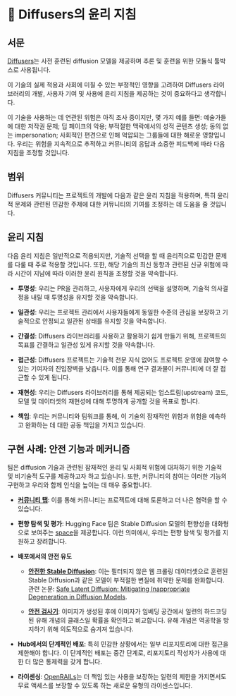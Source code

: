 <!--Copyright 2024 The HuggingFace Team. All rights reserved.

Licensed under the Apache License, Version 2.0 (the "License"); you may not use this file except in compliance with
the License. You may obtain a copy of the License at

http://www.apache.org/licenses/LICENSE-2.0

Unless required by applicable law or agreed to in writing, software distributed under the License is distributed on
an "AS IS" BASIS, WITHOUT WARRANTIES OR CONDITIONS OF ANY KIND, either express or implied. See the License for the
specific language governing permissions and limitations under the License.
-->

# 🧨 Diffusers의 윤리 지침

## 서문

[Diffusers](https://huggingface.co/docs/diffusers/index)는 사전 훈련된 diffusion 모델을 제공하며 추론 및 훈련을 위한 모듈식 툴박스로 사용됩니다.

이 기술의 실제 적용과 사회에 미칠 수 있는 부정적인 영향을 고려하여 Diffusers 라이브러리의 개발, 사용자 기여 및 사용에 윤리 지침을 제공하는 것이 중요하다고 생각합니다.

이 기술을 사용하는 데 연관된 위험은 아직 조사 중이지만, 몇 가지 예를 들면: 예술가들에 대한 저작권 문제; 딥 페이크의 악용; 부적절한 맥락에서의 성적 콘텐츠 생성; 동의 없는 impersonation; 사회적인 편견으로 인해 억압되는 그룹들에 대한 해로운 영향입니다.
우리는 위험을 지속적으로 추적하고 커뮤니티의 응답과 소중한 피드백에 따라 다음 지침을 조정할 것입니다.


## 범위

Diffusers 커뮤니티는 프로젝트의 개발에 다음과 같은 윤리 지침을 적용하며, 특히 윤리적 문제와 관련된 민감한 주제에 대한 커뮤니티의 기여를 조정하는 데 도움을 줄 것입니다.


## 윤리 지침

다음 윤리 지침은 일반적으로 적용되지만, 기술적 선택을 할 때 윤리적으로 민감한 문제를 다룰 때 주로 적용할 것입니다. 또한, 해당 기술의 최신 동향과 관련된 신규 위험에 따라 시간이 지남에 따라 이러한 윤리 원칙을 조정할 것을 약속합니다.

- **투명성**: 우리는 PR을 관리하고, 사용자에게 우리의 선택을 설명하며, 기술적 의사결정을 내릴 때 투명성을 유지할 것을 약속합니다.

- **일관성**: 우리는 프로젝트 관리에서 사용자들에게 동일한 수준의 관심을 보장하고 기술적으로 안정되고 일관된 상태를 유지할 것을 약속합니다.

- **간결성**: Diffusers 라이브러리를 사용하고 활용하기 쉽게 만들기 위해, 프로젝트의 목표를 간결하고 일관성 있게 유지할 것을 약속합니다.

- **접근성**: Diffusers 프로젝트는 기술적 전문 지식 없어도 프로젝트 운영에 참여할 수 있는 기여자의 진입장벽을 낮춥니다. 이를 통해 연구 결과물이 커뮤니티에 더 잘 접근할 수 있게 됩니다. 

- **재현성**: 우리는 Diffusers 라이브러리를 통해 제공되는 업스트림(upstream) 코드, 모델 및 데이터셋의 재현성에 대해 투명하게 공개할 것을 목표로 합니다.

- **책임**: 우리는 커뮤니티와 팀워크를 통해, 이 기술의 잠재적인 위험과 위험을 예측하고 완화하는 데 대한 공동 책임을 가지고 있습니다.


## 구현 사례: 안전 기능과 메커니즘

팀은 diffusion 기술과 관련된 잠재적인 윤리 및 사회적 위험에 대처하기 위한 기술적 및 비기술적 도구를 제공하고자 하고 있습니다. 또한, 커뮤니티의 참여는 이러한 기능의 구현하고 우리와 함께 인식을 높이는 데 매우 중요합니다.

- [**커뮤니티 탭**](https://huggingface.co/docs/hub/repositories-pull-requests-discussions): 이를 통해 커뮤니티는 프로젝트에 대해 토론하고 더 나은 협력을 할 수 있습니다.

- **편향 탐색 및 평가**: Hugging Face 팀은 Stable Diffusion 모델의 편향성을 대화형으로 보여주는 [space](https://huggingface.co/spaces/society-ethics/DiffusionBiasExplorer)을 제공합니다. 이런 의미에서, 우리는 편향 탐색 및 평가를 지원하고 장려합니다.

- **배포에서의 안전 유도**

  - [**안전한 Stable Diffusion**](https://huggingface.co/docs/diffusers/main/en/api/pipelines/stable_diffusion/stable_diffusion_safe): 이는 필터되지 않은 웹 크롤링 데이터셋으로 훈련된 Stable Diffusion과 같은 모델이 부적절한 변질에 취약한 문제를 완화합니다. 관련 논문: [Safe Latent Diffusion: Mitigating Inappropriate Degeneration in Diffusion Models](https://arxiv.org/abs/2211.05105).

  - [**안전 검사기**](https://github.com/huggingface/diffusers/blob/main/src/diffusers/pipelines/stable_diffusion/safety_checker.py): 이미지가 생성된 후에 이미자가 임베딩 공간에서 일련의 하드코딩된 유해 개념의 클래스일 확률을 확인하고 비교합니다. 유해 개념은 역공학을 방지하기 위해 의도적으로 숨겨져 있습니다.

- **Hub에서의 단계적인 배포**: 특히 민감한 상황에서는 일부 리포지토리에 대한 접근을 제한해야 합니다. 이 단계적인 배포는 중간 단계로, 리포지토리 작성자가 사용에 대한 더 많은 통제력을 갖게 합니다. 

- **라이센싱**: [OpenRAILs](https://huggingface.co/blog/open_rail)는 더 책임 있는 사용을 보장하는 일련의 제한을 가지면서도 무료 액세스를 보장할 수 있도록 하는 새로운 유형의 라이센스입니다.

